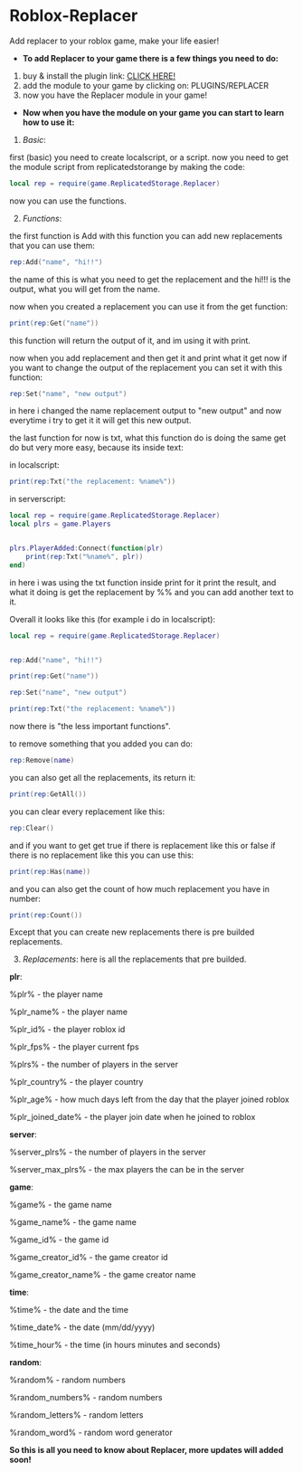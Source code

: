 # Roblox-Replacer
Add replacer to your roblox game, make your life easier!

* **To add Replacer to your game there is a few things you need to do:**

1. buy & install the plugin link: [CLICK HERE!](https://www.roblox.com/library/14085310376/Replacer)
2. add the module to your game by clicking on: PLUGINS/REPLACER
3. now you have the Replacer module in your game!

* **Now when you have the module on your game you can start to learn how to use it:**

1. *Basic*:

first (basic) you need to create localscript, or a script.
now you need to get the module script from replicatedstorange by making the code:

```lua
local rep = require(game.ReplicatedStorage.Replacer)
```

now you can use the functions.

2. *Functions*:

the first function is Add with this function you can add
new replacements that you can use them:

```lua
rep:Add("name", "hi!!")
```

the name of this is what you need to get the replacement and
the hi!!! is the output, what you will get from the name.

now when you created a replacement you can use it from the get function:

```lua
print(rep:Get("name"))
```

this function will return the output of it, and im using it with print.

now when you add replacement and then get it and print what it get now if you want to change the output of the replacement you can set it with this function:

```lua
rep:Set("name", "new output")
```

in here i changed the name replacement output to "new output" and now everytime i try to get it it will get this new output.

the last function for now is txt, what this function do is doing the same get do but very more easy, because its inside text:

in localscript:
```lua
print(rep:Txt("the replacement: %name%"))
```

in serverscript:
```lua
local rep = require(game.ReplicatedStorage.Replacer)
local plrs = game.Players


plrs.PlayerAdded:Connect(function(plr)	
	print(rep:Txt("%name%", plr))
end)
```


in here i was using the txt function inside print for it print the result, and what it doing is get the replacement by %% and you can add another text to it.

Overall it looks like this (for example i do in localscript):

```lua
local rep = require(game.ReplicatedStorage.Replacer)


rep:Add("name", "hi!!")

print(rep:Get("name"))

rep:Set("name", "new output")

print(rep:Txt("the replacement: %name%"))
```

now there is "the less important functions".

to remove something that you added you can do:

```lua
rep:Remove(name)
```

you can also get all the replacements, its return it:

```lua
print(rep:GetAll())
```

you can clear every replacement like this:
```lua
rep:Clear()
```

and if you want to get get true if there is replacement like this or false if there is no replacement like this you can use this:

```lua
print(rep:Has(name))
```

and you can also get the count of how much replacement you have in number:

```lua
print(rep:Count())
```





Except that you can create new replacements there is pre builded replacements.

3. *Replacements*:
here is all the replacements that pre builded.


**plr**:

%plr% - the player name

%plr_name% - the player name

%plr_id% - the player roblox id

%plr_fps% - the player current fps

%plrs% - the number of players in the server

%plr_country% - the player country

%plr_age% - how much days left from the day that the player joined roblox

%plr_joined_date% - the player join date when he joined to roblox



**server**:

%server_plrs% - the number of players in the server

%server_max_plrs% - the max players the can be in the server



**game**:

%game% - the game name

%game_name% - the game name

%game_id% - the game id

%game_creator_id% - the game creator id

%game_creator_name% - the game creator name



**time**:

%time% - the date and the time

%time_date% - the date (mm/dd/yyyy)

%time_hour% - the time (in hours minutes and seconds)



**random**:

%random% - random numbers

%random_numbers% - random numbers

%random_letters% - random letters

%random_word% - random word generator




**So this is all you need to know about Replacer, more updates will added soon!**
